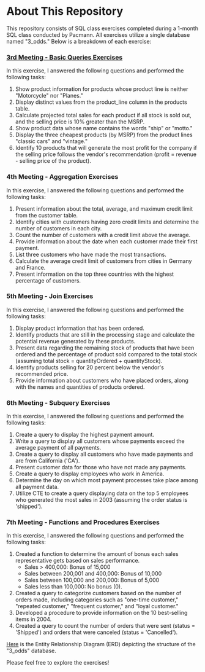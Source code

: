 # About This Repository

This repository consists of SQL class exercises completed during a 1-month SQL class conducted by Pacmann. All exercises utilize a single database named "3_odds." Below is a breakdown of each exercise:

### [3rd Meeting - Basic Queries Exercises](3rd_meet_basic_queries_exercise.sql)

In this exercise, I answered the following questions and performed the following tasks:

1. Show product information for products whose product line is neither "Motorcycle" nor "Planes."
2. Display distinct values from the product_line column in the products table.
3. Calculate projected total sales for each product if all stock is sold out, and the selling price is 10% greater than the MSRP.
4. Show product data whose name contains the words "ship" or "motto."
5. Display the three cheapest products (by MSRP) from the product lines "classic cars" and "vintage."
6. Identify 10 products that will generate the most profit for the company if the selling price follows the vendor's recommendation (profit = revenue - selling price of the product).

### 4th Meeting - Aggregation Exercises

In this exercise, I answered the following questions and performed the following tasks:

1. Present information about the total, average, and maximum credit limit from the customer table.
2. Identify cities with customers having zero credit limits and determine the number of customers in each city.
3. Count the number of customers with a credit limit above the average.
4. Provide information about the date when each customer made their first payment.
5. List three customers who have made the most transactions.
6. Calculate the average credit limit of customers from cities in Germany and France.
7. Present information on the top three countries with the highest percentage of customers.

### 5th Meeting - Join Exercises

In this exercise, I answered the following questions and performed the following tasks:

1. Display product information that has been ordered.
2. Identify products that are still in the processing stage and calculate the potential revenue generated by these products.
3. Present data regarding the remaining stock of products that have been ordered and the percentage of product sold compared to the total stock (assuming total stock = quantityOrdered + quantityStock).
4. Identify products selling for 20 percent below the vendor's recommended price.
5. Provide information about customers who have placed orders, along with the names and quantities of products ordered.

### 6th Meeting - Subquery Exercises

In this exercise, I answered the following questions and performed the following tasks:

1. Create a query to display the highest payment amount.
2. Write a query to display all customers whose payments exceed the average payment of all payments.
3. Create a query to display all customers who have made payments and are from California ('CA').
4. Present customer data for those who have not made any payments.
5. Create a query to display employees who work in America.
6. Determine the day on which most payment processes take place among all payment data.
7. Utilize CTE to create a query displaying data on the top 5 employees who generated the most sales in 2003 (assuming the order status is 'shipped').

### 7th Meeting - Functions and Procedures Exercises

In this exercise, I answered the following questions and performed the following tasks:

1. Created a function to determine the amount of bonus each sales representative gets based on sales performance.
   - Sales > 400,000: Bonus of 15,000
   - Sales between 200,001 and 400,000: Bonus of 10,000
   - Sales between 100,000 and 200,000: Bonus of 5,000
   - Sales less than 100,000: No bonus (0).
2. Created a query to categorize customers based on the number of orders made, including categories such as "one-time customer," "repeated customer," "frequent customer," and "loyal customer."
3. Developed a procedure to provide information on the 10 best-selling items in 2004.
4. Created a query to count the number of orders that were sent (status = 'Shipped') and orders that were canceled (status = 'Cancelled').

[Here](3_odds_database_erd.png) is the Entity Relationship Diagram (ERD) depicting the structure of the "3_odds" database.

Please feel free to explore the exercises!

